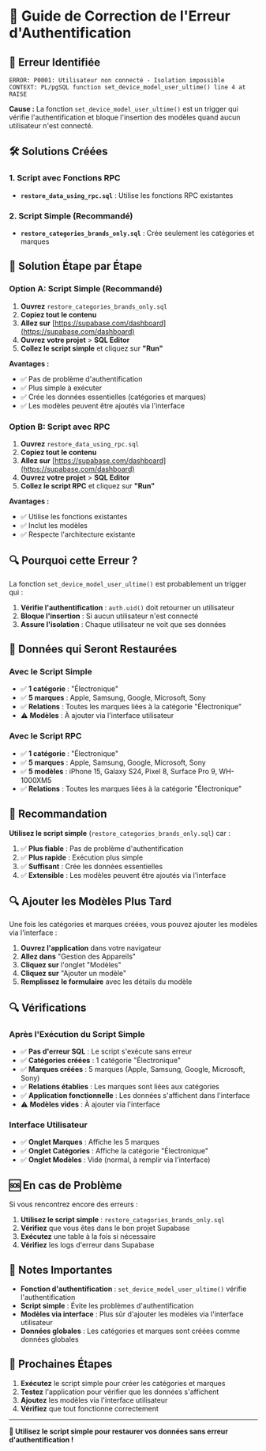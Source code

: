 # 🔧 Guide de Correction de l'Erreur d'Authentification

## 🐛 **Erreur Identifiée**

```
ERROR: P0001: Utilisateur non connecté - Isolation impossible
CONTEXT: PL/pgSQL function set_device_model_user_ultime() line 4 at RAISE
```

**Cause :** La fonction `set_device_model_user_ultime()` est un trigger qui vérifie l'authentification et bloque l'insertion des modèles quand aucun utilisateur n'est connecté.

## 🛠️ **Solutions Créées**

### **1. Script avec Fonctions RPC**
- **`restore_data_using_rpc.sql`** : Utilise les fonctions RPC existantes

### **2. Script Simple (Recommandé)**
- **`restore_categories_brands_only.sql`** : Crée seulement les catégories et marques

## 🚀 **Solution Étape par Étape**

### **Option A: Script Simple (Recommandé)**

1. **Ouvrez** `restore_categories_brands_only.sql`
2. **Copiez tout le contenu**
3. **Allez sur** [https://supabase.com/dashboard](https://supabase.com/dashboard)
4. **Ouvrez votre projet** > **SQL Editor**
5. **Collez le script simple** et cliquez sur **"Run"**

**Avantages :**
- ✅ Pas de problème d'authentification
- ✅ Plus simple à exécuter
- ✅ Crée les données essentielles (catégories et marques)
- ✅ Les modèles peuvent être ajoutés via l'interface

### **Option B: Script avec RPC**

1. **Ouvrez** `restore_data_using_rpc.sql`
2. **Copiez tout le contenu**
3. **Allez sur** [https://supabase.com/dashboard](https://supabase.com/dashboard)
4. **Ouvrez votre projet** > **SQL Editor**
5. **Collez le script RPC** et cliquez sur **"Run"**

**Avantages :**
- ✅ Utilise les fonctions existantes
- ✅ Inclut les modèles
- ✅ Respecte l'architecture existante

## 🔍 **Pourquoi cette Erreur ?**

La fonction `set_device_model_user_ultime()` est probablement un trigger qui :

1. **Vérifie l'authentification** : `auth.uid()` doit retourner un utilisateur
2. **Bloque l'insertion** : Si aucun utilisateur n'est connecté
3. **Assure l'isolation** : Chaque utilisateur ne voit que ses données

## 🎯 **Données qui Seront Restaurées**

### **Avec le Script Simple**
- ✅ **1 catégorie** : "Électronique"
- ✅ **5 marques** : Apple, Samsung, Google, Microsoft, Sony
- ✅ **Relations** : Toutes les marques liées à la catégorie "Électronique"
- ⚠️ **Modèles** : À ajouter via l'interface utilisateur

### **Avec le Script RPC**
- ✅ **1 catégorie** : "Électronique"
- ✅ **5 marques** : Apple, Samsung, Google, Microsoft, Sony
- ✅ **5 modèles** : iPhone 15, Galaxy S24, Pixel 8, Surface Pro 9, WH-1000XM5
- ✅ **Relations** : Toutes les marques liées à la catégorie "Électronique"

## 🚀 **Recommandation**

**Utilisez le script simple** (`restore_categories_brands_only.sql`) car :

1. ✅ **Plus fiable** : Pas de problème d'authentification
2. ✅ **Plus rapide** : Exécution plus simple
3. ✅ **Suffisant** : Crée les données essentielles
4. ✅ **Extensible** : Les modèles peuvent être ajoutés via l'interface

## 🔍 **Ajouter les Modèles Plus Tard**

Une fois les catégories et marques créées, vous pouvez ajouter les modèles via l'interface :

1. **Ouvrez l'application** dans votre navigateur
2. **Allez dans** "Gestion des Appareils"
3. **Cliquez sur** l'onglet "Modèles"
4. **Cliquez sur** "Ajouter un modèle"
5. **Remplissez le formulaire** avec les détails du modèle

## 🔍 **Vérifications**

### **Après l'Exécution du Script Simple**
- ✅ **Pas d'erreur SQL** : Le script s'exécute sans erreur
- ✅ **Catégories créées** : 1 catégorie "Électronique"
- ✅ **Marques créées** : 5 marques (Apple, Samsung, Google, Microsoft, Sony)
- ✅ **Relations établies** : Les marques sont liées aux catégories
- ✅ **Application fonctionnelle** : Les données s'affichent dans l'interface
- ⚠️ **Modèles vides** : À ajouter via l'interface

### **Interface Utilisateur**
- ✅ **Onglet Marques** : Affiche les 5 marques
- ✅ **Onglet Catégories** : Affiche la catégorie "Électronique"
- ✅ **Onglet Modèles** : Vide (normal, à remplir via l'interface)

## 🆘 **En cas de Problème**

Si vous rencontrez encore des erreurs :

1. **Utilisez le script simple** : `restore_categories_brands_only.sql`
2. **Vérifiez** que vous êtes dans le bon projet Supabase
3. **Exécutez** une table à la fois si nécessaire
4. **Vérifiez** les logs d'erreur dans Supabase

## 📝 **Notes Importantes**

- **Fonction d'authentification** : `set_device_model_user_ultime()` vérifie l'authentification
- **Script simple** : Évite les problèmes d'authentification
- **Modèles via interface** : Plus sûr d'ajouter les modèles via l'interface utilisateur
- **Données globales** : Les catégories et marques sont créées comme données globales

## 🔄 **Prochaines Étapes**

1. **Exécutez** le script simple pour créer les catégories et marques
2. **Testez** l'application pour vérifier que les données s'affichent
3. **Ajoutez** les modèles via l'interface utilisateur
4. **Vérifiez** que tout fonctionne correctement

---

**🎉 Utilisez le script simple pour restaurer vos données sans erreur d'authentification !**
